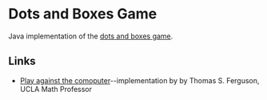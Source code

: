 # Dots and Boxes Game

Java implementation of the [dots and boxes game](https://en.wikipedia.org/wiki/Dots_and_boxes).

## Links

- [Play against the comoputer](https://www.math.ucla.edu/~tom/Games/dots&boxes.h10tml)--implementation by by Thomas S. Ferguson, UCLA Math Professor
